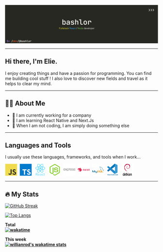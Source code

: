 
<div>
<img src="https://raw.githubusercontent.com/bashlor/bashlor/703c4951025249a44b6f3bcc4c7a9057c5a23c32/banner.png" />
</div>

---

## Hi there, I'm Elie.

I enjoy creating things and have a passion for programming. You can find me building cool stuff  ! I also love to discover new fields and travel as it helps to clear my mind.

---

## 👨🏿 About Me

* 🏢 I am currently working for a company
* 🌱 I am learning React Native and Next.Js
* 🎳 When I am not coding, I am simply doing something else


---

##  Languages and Tools

I usually use these languages, frameworks, and tools when I work...

<div>
  <img src="https://github.com/devicons/devicon/blob/master/icons/javascript/javascript-original.svg" title="Javascript" alt="Javacript" width="40" height="40"/>&nbsp;
  <img src="https://github.com/devicons/devicon/blob/master/icons/typescript/typescript-original.svg" title="Typescript" alt="Typescript" width="40" height="40"/>&nbsp;
  <img src="https://github.com/devicons/devicon/blob/master/icons/react/react-original-wordmark.svg" title="React" alt="React" width="40" height="40"/>&nbsp;
  <img src="https://github.com/devicons/devicon/blob/master/icons/nodejs/nodejs-original.svg" title="Node.Js" alt="Node.JS" width="40" height="40"/>&nbsp;
  <img src="https://github.com/devicons/devicon/blob/master/icons/express/express-original-wordmark.svg" title="express" alt="express" width="40" height="40"/>&nbsp;
  <img src="https://github.com/devicons/devicon/blob/master/icons/nestjs/nestjs-plain-wordmark.svg" title="NestJS" alt="NestJS" width="40" height="40"/>&nbsp;
  <img src="https://github.com/devicons/devicon/blob/master/icons/mysql/mysql-original-wordmark.svg" title="MySQL" alt="MySQL" width="40" height="40"/>&nbsp;
  <img src="https://github.com/devicons/devicon/blob/master/icons/vscode/vscode-original-wordmark.svg" title="VSCode" alt="VSCode" width="40" height="40"/>&nbsp;
  <img src="https://github.com/devicons/devicon/blob/master/icons/debian/debian-original-wordmark.svg" title="Debian" alt="Debian" width="40" height="40"/>&nbsp;
</div>

---

## 🔥 My Stats

[![GitHub Streak](http://github-readme-streak-stats.herokuapp.com?user=bashlor&hide_border=true&date_format=j%20M%5B%20Y%5D)](https://git.io/streak-stats)


[![Top Langs](https://github-readme-stats.vercel.app/api/top-langs/?username=bashlor&langs_count=4)](https://github.com/anuraghazra/github-readme-stats)

<strong>Total<strong> </br>
[![wakatime](https://wakatime.com/badge/user/a13af280-b6e1-4661-b63c-dca4fcc268da.svg)](https://wakatime.com/@a13af280-b6e1-4661-b63c-dca4fcc268da)

<strong>This week<strong> </br>
[![willianrod's wakatime stats](https://github-readme-stats.vercel.app/api/wakatime?username=bashlor)](https://github.com/anuraghazra/github-readme-stats)
